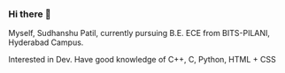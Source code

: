 ### Hi there 👋
Myself, Sudhanshu Patil, currently pursuing B.E. ECE from BITS-PILANI, Hyderabad Campus.<p>
Interested in Dev.
Have good knowledge of C++, C, Python, HTML + CSS
<!--
**Sudhanshu-Patil/Sudhanshu-Patil** is a ✨ _special_ ✨ repository because its `README.md` (this file) appears on your GitHub profile.

Here are some ideas to get you started:

- 🔭 I’m currently working on ...
- 🌱 I’m currently learning ...
- 👯 I’m looking to collaborate on ...
- 🤔 I’m looking for help with ...
- 💬 Ask me about ...
- 📫 How to reach me: ...
- 😄 Pronouns: ...
- ⚡ Fun fact: ...
-->
